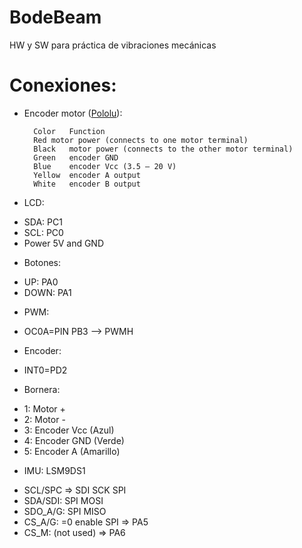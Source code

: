 # BodeBeam
HW y SW para práctica de vibraciones mecánicas


# Conexiones:

* Encoder motor ([Pololu](https://www.pololu.com/product/2822)):

		Color	Function
		Red	motor power (connects to one motor terminal)
		Black	motor power (connects to the other motor terminal)
		Green	encoder GND
		Blue	encoder Vcc (3.5 – 20 V)
		Yellow	encoder A output
		White	encoder B output

* LCD:
 - SDA: PC1
 - SCL: PC0
 - Power 5V and GND

* Botones:
 - UP: PA0
 - DOWN: PA1

* PWM:
 - OC0A=PIN PB3  --> PWMH

* Encoder:
 - INT0=PD2

* Bornera:
 - 1: Motor +
 - 2: Motor -
 - 3: Encoder Vcc (Azul)
 - 4: Encoder GND (Verde)
 - 5: Encoder A (Amarillo)

* IMU: LSM9DS1
 - SCL/SPC => SDI SCK SPI
 - SDA/SDI: SPI MOSI
 - SDO_A/G: SPI MISO
 - CS_A/G: =0 enable SPI  => PA5
 - CS_M: (not used) => PA6
